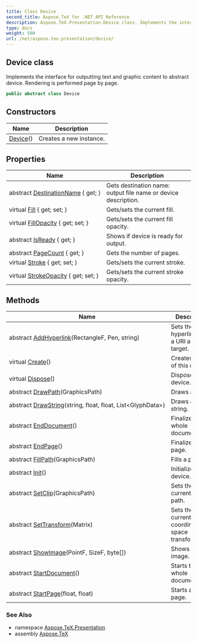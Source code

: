 ```yaml
---
title: Class Device
second_title: Aspose.TeX for .NET API Reference
description: Aspose.TeX.Presentation.Device class. Implements the interface for outputting text and graphic content to abstract device. Rendering is performed page by page
type: docs
weight: 500
url: /net/aspose.tex.presentation/device/
---
```

## Device class

Implements the interface for outputting text and graphic content to abstract device. Rendering is performed page by page.

```csharp
public abstract class Device
```

## Constructors

| Name | Description |
| --- | --- |
| [Device](device/)() | Creates a new instance. |

## Properties

| Name | Description |
| --- | --- |
| abstract [DestinationName](../../aspose.tex.presentation/device/destinationname/) { get; } | Gets destination name: output file name or device description. |
| virtual [Fill](../../aspose.tex.presentation/device/fill/) { get; set; } | Gets/sets the current fill. |
| virtual [FillOpacity](../../aspose.tex.presentation/device/fillopacity/) { get; set; } | Gets/sets the current fill opacity. |
| abstract [IsReady](../../aspose.tex.presentation/device/isready/) { get; } | Shows if device is ready for output. |
| abstract [PageCount](../../aspose.tex.presentation/device/pagecount/) { get; } | Gets the number of pages. |
| virtual [Stroke](../../aspose.tex.presentation/device/stroke/) { get; set; } | Gets/sets the current stroke. |
| virtual [StrokeOpacity](../../aspose.tex.presentation/device/strokeopacity/) { get; set; } | Gets/sets the current stroke opacity. |

## Methods

| Name | Description |
| --- | --- |
| abstract [AddHyperlink](../../aspose.tex.presentation/device/addhyperlink/)(RectangleF, Pen, string) | Sets the hyperlink with a URI as its target. |
| virtual [Create](../../aspose.tex.presentation/device/create/)() | Creates a copy of this device. |
| virtual [Dispose](../../aspose.tex.presentation/device/dispose/)() | Disposes the device. |
| abstract [DrawPath](../../aspose.tex.presentation/device/drawpath/)(GraphicsPath) | Draws a path. |
| abstract [DrawString](../../aspose.tex.presentation/device/drawstring/)(string, float, float, List&lt;GlyphData&gt;) | Draws a text string. |
| abstract [EndDocument](../../aspose.tex.presentation/device/enddocument/)() | Finalizes the whole document. |
| abstract [EndPage](../../aspose.tex.presentation/device/endpage/)() | Finalizes a page. |
| abstract [FillPath](../../aspose.tex.presentation/device/fillpath/)(GraphicsPath) | Fills a path. |
| abstract [Init](../../aspose.tex.presentation/device/init/)() | Initializes device. |
| abstract [SetClip](../../aspose.tex.presentation/device/setclip/)(GraphicsPath) | Sets the current clip path. |
| abstract [SetTransform](../../aspose.tex.presentation/device/settransform/)(Matrix) | Sets the current coordinate space transformation. |
| abstract [ShowImage](../../aspose.tex.presentation/device/showimage/)(PointF, SizeF, byte[]) | Shows a raster image. |
| abstract [StartDocument](../../aspose.tex.presentation/device/startdocument/)() | Starts the whole document. |
| abstract [StartPage](../../aspose.tex.presentation/device/startpage/)(float, float) | Starts a new page. |

### See Also

* namespace [Aspose.TeX.Presentation](../../aspose.tex.presentation/)
* assembly [Aspose.TeX](../../)


